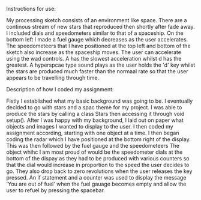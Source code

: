 Instructions for use:

My processing sketch consists of an environment like space. There are a continous stream of new stars that reproduced then shortly after fade away. I included dials and speedometers similar to that of a spaceship. On the bottom left I made a fuel gauge  which decreases as the user accelerates. The speedometeers that I have positioned at the top left and bottom of the sketch also increase as the spaceship moves. The user can accelerate using the wad controls. A has the slowest acceleration whilst d has the greatest. A hyperspcae type sound plays as the user holds the 'd' key whilst the stars are produced much faster than the normaal rate so that the user appears to be travelling through time. 

Description of how I coded my assignment:

Fistly I established what my basic background was going to be. I eventually decided to go with stars and a spac theme for my project. I was able to produce the stars by calling a class Stars then accessing it through void setup(). After I was happy with my background, I laid out on paper what objects and images I wanted to display to the user. I then coded my assignment according, starting with one object at a time. I then began coding the radar which I have positioned at the bottom right of the display. This was then followed by the fuel gauge and the speedometeers The object whihc I am most proud of would be the speedometer dials at the bottom of the dispay as they had to be produced with various counters so that the dial would increase in proportion to the speed the user decides to go. They also drop back to zero revolutions when the user releases the key pressed. An if statement and a counter was used to display the message 'You are out of fuel' when the fuel gauage becomes empty and allow the user to refuel by pressing the spacebar.
